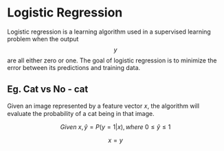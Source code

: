 # Logistic Regression

Logistic regression is a learning algorithm used in a supervised learning problem when the output $$y$$ are all either zero or one. The goal of logistic regression is to minimize the error between its predictions and training data.

## Eg. Cat vs No - cat

Given an image represented by a feature vector 𝑥, the algorithm will evaluate the probability of a cat being in that image.


$$
Given \ x, \hat{y} = P(y = 1 | x), where \  0 \leq \hat{y} \leq 1 
$$




$$x = y$$

